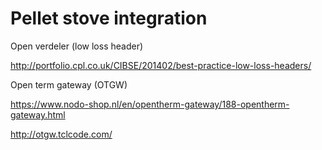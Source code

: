 # Pellet stove integration

Open verdeler (low loss header)

http://portfolio.cpl.co.uk/CIBSE/201402/best-practice-low-loss-headers/

Open term gateway (OTGW)

https://www.nodo-shop.nl/en/opentherm-gateway/188-opentherm-gateway.html

http://otgw.tclcode.com/
